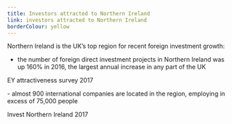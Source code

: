 ```yaml
---
title: Investors attracted to Northern Ireland
link: investors attracted to Northern Ireland
borderColour: yellow
---
```

Northern Ireland is the UK’s top region for recent foreign investment growth: 


- the number of foreign direct investment projects in Northern Ireland was up 160% in 2016, the largest annual increase in any part of the UK
<div class="region--small-text"><p>EY attractiveness survey 2017</p></div>
- almost 900 international companies are located in the region, employing in excess of 75,000 people
<div class="region--small-text"><p>Invest Northern Ireland 2017</p></div>